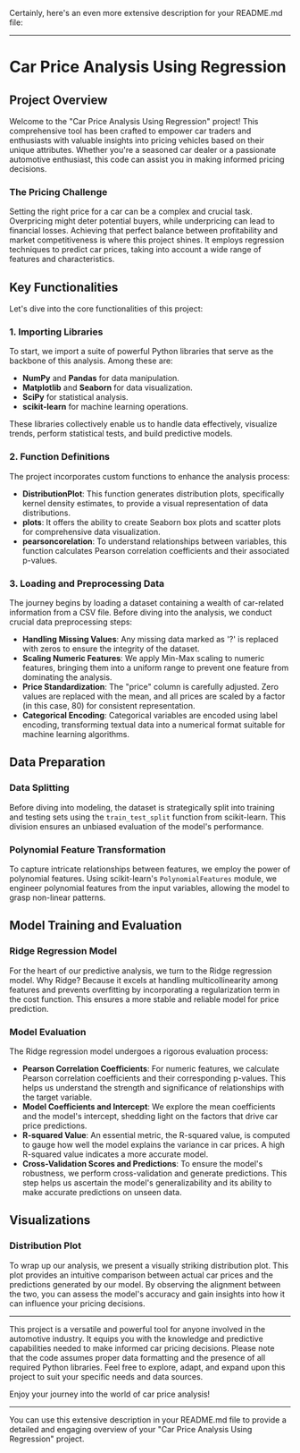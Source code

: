 Certainly, here's an even more extensive description for your README.md file:

---

# Car Price Analysis Using Regression

## Project Overview

Welcome to the "Car Price Analysis Using Regression" project! This comprehensive tool has been crafted to empower car traders and enthusiasts with valuable insights into pricing vehicles based on their unique attributes. Whether you're a seasoned car dealer or a passionate automotive enthusiast, this code can assist you in making informed pricing decisions.

### The Pricing Challenge

Setting the right price for a car can be a complex and crucial task. Overpricing might deter potential buyers, while underpricing can lead to financial losses. Achieving that perfect balance between profitability and market competitiveness is where this project shines. It employs regression techniques to predict car prices, taking into account a wide range of features and characteristics.

## Key Functionalities

Let's dive into the core functionalities of this project:

### 1. Importing Libraries

To start, we import a suite of powerful Python libraries that serve as the backbone of this analysis. Among these are:

- **NumPy** and **Pandas** for data manipulation.
- **Matplotlib** and **Seaborn** for data visualization.
- **SciPy** for statistical analysis.
- **scikit-learn** for machine learning operations.

These libraries collectively enable us to handle data effectively, visualize trends, perform statistical tests, and build predictive models.

### 2. Function Definitions

The project incorporates custom functions to enhance the analysis process:

- **DistributionPlot**: This function generates distribution plots, specifically kernel density estimates, to provide a visual representation of data distributions.
- **plots**: It offers the ability to create Seaborn box plots and scatter plots for comprehensive data visualization.
- **pearsoncorelation**: To understand relationships between variables, this function calculates Pearson correlation coefficients and their associated p-values.

### 3. Loading and Preprocessing Data

The journey begins by loading a dataset containing a wealth of car-related information from a CSV file. Before diving into the analysis, we conduct crucial data preprocessing steps:

- **Handling Missing Values**: Any missing data marked as '?' is replaced with zeros to ensure the integrity of the dataset.
- **Scaling Numeric Features**: We apply Min-Max scaling to numeric features, bringing them into a uniform range to prevent one feature from dominating the analysis.
- **Price Standardization**: The "price" column is carefully adjusted. Zero values are replaced with the mean, and all prices are scaled by a factor (in this case, 80) for consistent representation.
- **Categorical Encoding**: Categorical variables are encoded using label encoding, transforming textual data into a numerical format suitable for machine learning algorithms.

## Data Preparation

### Data Splitting

Before diving into modeling, the dataset is strategically split into training and testing sets using the `train_test_split` function from scikit-learn. This division ensures an unbiased evaluation of the model's performance.

### Polynomial Feature Transformation

To capture intricate relationships between features, we employ the power of polynomial features. Using scikit-learn's `PolynomialFeatures` module, we engineer polynomial features from the input variables, allowing the model to grasp non-linear patterns.

## Model Training and Evaluation

### Ridge Regression Model

For the heart of our predictive analysis, we turn to the Ridge regression model. Why Ridge? Because it excels at handling multicollinearity among features and prevents overfitting by incorporating a regularization term in the cost function. This ensures a more stable and reliable model for price prediction.

### Model Evaluation

The Ridge regression model undergoes a rigorous evaluation process:

- **Pearson Correlation Coefficients**: For numeric features, we calculate Pearson correlation coefficients and their corresponding p-values. This helps us understand the strength and significance of relationships with the target variable.
- **Model Coefficients and Intercept**: We explore the mean coefficients and the model's intercept, shedding light on the factors that drive car price predictions.
- **R-squared Value**: An essential metric, the R-squared value, is computed to gauge how well the model explains the variance in car prices. A high R-squared value indicates a more accurate model.
- **Cross-Validation Scores and Predictions**: To ensure the model's robustness, we perform cross-validation and generate predictions. This step helps us ascertain the model's generalizability and its ability to make accurate predictions on unseen data.

## Visualizations

### Distribution Plot

To wrap up our analysis, we present a visually striking distribution plot. This plot provides an intuitive comparison between actual car prices and the predictions generated by our model. By observing the alignment between the two, you can assess the model's accuracy and gain insights into how it can influence your pricing decisions.

---

This project is a versatile and powerful tool for anyone involved in the automotive industry. It equips you with the knowledge and predictive capabilities needed to make informed car pricing decisions. Please note that the code assumes proper data formatting and the presence of all required Python libraries. Feel free to explore, adapt, and expand upon this project to suit your specific needs and data sources.

Enjoy your journey into the world of car price analysis!

---

You can use this extensive description in your README.md file to provide a detailed and engaging overview of your "Car Price Analysis Using Regression" project.

